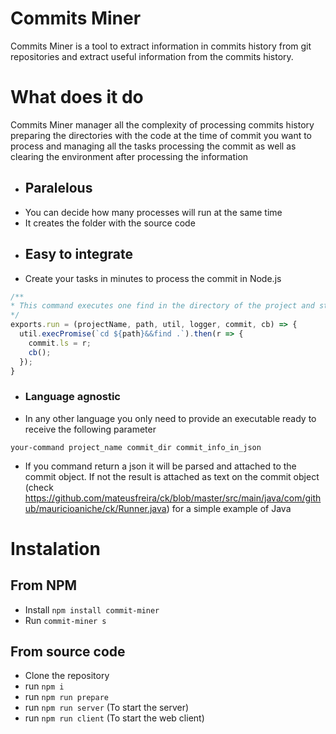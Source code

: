 # Commits Miner
Commits Miner is a tool to extract information in commits history from git repositories and extract useful information from the commits history.

# What does it do
Commits Miner manager all the complexity of processing commits history preparing the directories with the code at the time of commit you want to process and managing all the tasks processing the commit as well as clearing the environment after processing the information
* ## Paralelous
* You can decide how many processes will run at the same time
* It creates the folder with the source code
* ## Easy to integrate
* Create your tasks in minutes to process the commit in Node.js
```javascript
/**
* This command executes one find in the directory of the project and storage the results on the commit object.
*/
exports.run = (projectName, path, util, logger, commit, cb) => {
  util.execPromise(`cd ${path}&&find .`).then(r => {
    commit.ls = r;
    cb(); 
  });
}
```
* ### Language agnostic
* In any other language you only need to provide an executable ready to receive the following parameter
```bath
your-command project_name commit_dir commit_info_in_json
```
* If you command return a json it will be parsed and attached to the commit object. If not the result is attached as text on the commit object (check https://github.com/mateusfreira/ck/blob/master/src/main/java/com/github/mauricioaniche/ck/Runner.java) for a simple example of Java


# Instalation
## From NPM
* Install `npm install commit-miner`
* Run `commit-miner s`
## From source code
* Clone the repository
* run `npm i`
* run `npm run prepare`
* run `npm run server` (To start the server)
* run `npm run client` (To start the web client)
